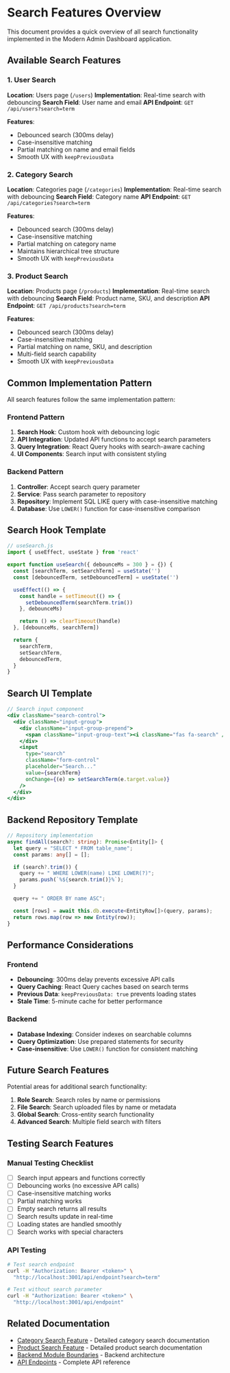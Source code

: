 # Search Features Overview

This document provides a quick overview of all search functionality implemented in the Modern Admin Dashboard application.

## Available Search Features

### 1. User Search
**Location**: Users page (`/users`)
**Implementation**: Real-time search with debouncing
**Search Field**: User name and email
**API Endpoint**: `GET /api/users?search=term`

**Features**:
- Debounced search (300ms delay)
- Case-insensitive matching
- Partial matching on name and email fields
- Smooth UX with `keepPreviousData`

### 2. Category Search
**Location**: Categories page (`/categories`)
**Implementation**: Real-time search with debouncing
**Search Field**: Category name
**API Endpoint**: `GET /api/categories?search=term`

**Features**:
- Debounced search (300ms delay)
- Case-insensitive matching
- Partial matching on category name
- Maintains hierarchical tree structure
- Smooth UX with `keepPreviousData`

### 3. Product Search
**Location**: Products page (`/products`)
**Implementation**: Real-time search with debouncing
**Search Field**: Product name, SKU, and description
**API Endpoint**: `GET /api/products?search=term`

**Features**:
- Debounced search (300ms delay)
- Case-insensitive matching
- Partial matching on name, SKU, and description
- Multi-field search capability
- Smooth UX with `keepPreviousData`

## Common Implementation Pattern

All search features follow the same implementation pattern:

### Frontend Pattern
1. **Search Hook**: Custom hook with debouncing logic
2. **API Integration**: Updated API functions to accept search parameters
3. **Query Integration**: React Query hooks with search-aware caching
4. **UI Components**: Search input with consistent styling

### Backend Pattern
1. **Controller**: Accept search query parameter
2. **Service**: Pass search parameter to repository
3. **Repository**: Implement SQL LIKE query with case-insensitive matching
4. **Database**: Use `LOWER()` function for case-insensitive comparison

## Search Hook Template

```javascript
// useSearch.js
import { useEffect, useState } from 'react'

export function useSearch({ debounceMs = 300 } = {}) {
  const [searchTerm, setSearchTerm] = useState('')
  const [debouncedTerm, setDebouncedTerm] = useState('')

  useEffect(() => {
    const handle = setTimeout(() => {
      setDebouncedTerm(searchTerm.trim())
    }, debounceMs)

    return () => clearTimeout(handle)
  }, [debounceMs, searchTerm])

  return {
    searchTerm,
    setSearchTerm,
    debouncedTerm,
  }
}
```

## Search UI Template

```jsx
// Search input component
<div className="search-control">
  <div className="input-group">
    <div className="input-group-prepend">
      <span className="input-group-text"><i className="fas fa-search" /></span>
    </div>
    <input
      type="search"
      className="form-control"
      placeholder="Search..."
      value={searchTerm}
      onChange={(e) => setSearchTerm(e.target.value)}
    />
  </div>
</div>
```

## Backend Repository Template

```typescript
// Repository implementation
async findAll(search?: string): Promise<Entity[]> {
  let query = "SELECT * FROM table_name";
  const params: any[] = [];

  if (search?.trim()) {
    query += " WHERE LOWER(name) LIKE LOWER(?)";
    params.push(`%${search.trim()}%`);
  }

  query += " ORDER BY name ASC";

  const [rows] = await this.db.execute<EntityRow[]>(query, params);
  return rows.map(row => new Entity(row));
}
```

## Performance Considerations

### Frontend
- **Debouncing**: 300ms delay prevents excessive API calls
- **Query Caching**: React Query caches based on search terms
- **Previous Data**: `keepPreviousData: true` prevents loading states
- **Stale Time**: 5-minute cache for better performance

### Backend
- **Database Indexing**: Consider indexes on searchable columns
- **Query Optimization**: Use prepared statements for security
- **Case-insensitive**: Use `LOWER()` function for consistent matching

## Future Search Features

Potential areas for additional search functionality:

1. **Role Search**: Search roles by name or permissions
2. **File Search**: Search uploaded files by name or metadata
3. **Global Search**: Cross-entity search functionality
4. **Advanced Search**: Multiple field search with filters

## Testing Search Features

### Manual Testing Checklist
- [ ] Search input appears and functions correctly
- [ ] Debouncing works (no excessive API calls)
- [ ] Case-insensitive matching works
- [ ] Partial matching works
- [ ] Empty search returns all results
- [ ] Search results update in real-time
- [ ] Loading states are handled smoothly
- [ ] Search works with special characters

### API Testing
```bash
# Test search endpoint
curl -H "Authorization: Bearer <token>" \
  "http://localhost:3001/api/endpoint?search=term"

# Test without search parameter
curl -H "Authorization: Bearer <token>" \
  "http://localhost:3001/api/endpoint"
```

## Related Documentation

- [Category Search Feature](category-search-feature.md) - Detailed category search documentation
- [Product Search Feature](product-search-feature.md) - Detailed product search documentation
- [Backend Module Boundaries](../backend/docs/module-boundaries.md) - Backend architecture
- [API Endpoints](../README.md#api-endpoints-base-api) - Complete API reference
